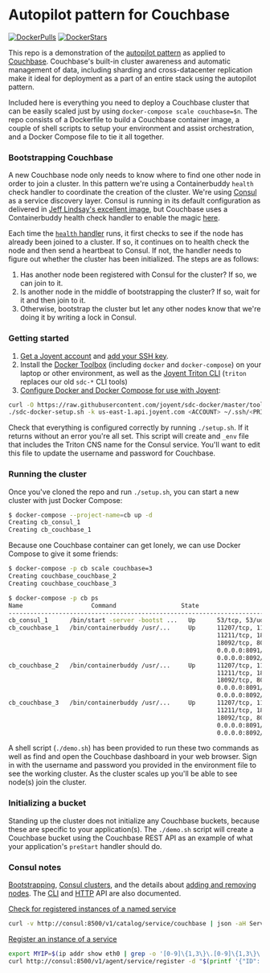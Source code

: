 # Autopilot pattern for Couchbase

[![DockerPulls](https://img.shields.io/docker/pulls/autopilotpattern/couchbase.svg)](https://registry.hub.docker.com/u/autopilotpattern/couchbase/)
 [![DockerStars](https://img.shields.io/docker/stars/autopilotpattern/couchbase.svg)](https://registry.hub.docker.com/u/autopilotpattern/couchbase/)

This repo is a demonstration of the [autopilot pattern](http://autopilotpattern.io/) as applied to [Couchbase](http://www.couchbase.com/). Couchbase's built-in cluster awareness and automatic management of data, including sharding and cross-datacenter replication make it ideal for deployment as a part of an entire stack using the autopilot pattern.

Included here is everything you need to deploy a Couchbase cluster that can be easily scaled just by using `docker-compose scale couchbase=$n`. The repo consists of a Dockerfile to build a Couchbase container image, a couple of shell scripts to setup your environment and assist orchestration, and a Docker Compose file to tie it all together.

### Bootstrapping Couchbase

A new Couchbase node only needs to know where to find one other node in order to join a cluster. In this pattern we're using a Containerbuddy `health` check handler to coordinate the creation of the cluster. We're using [Consul](https://www.consul.io/) as a service discovery layer. Consul is running in its default configuration as delivered in [Jeff Lindsay's excellent image](https://registry.hub.docker.com/u/progrium/consul/), but Couchbase uses a Containerbuddy health check handler to enable the magic [here](https://github.com/autopilotpattern/couchbase/blob/master/bin/manage.sh).

Each time the [`health` handler](https://github.com/autopilotpattern/couchbase/blob/master/bin/manage.sh) runs, it first checks to see if the node has already been joined to a cluster. If so, it continues on to health check the node and then send a heartbeat to Consul. If not, the handler needs to figure out whether the cluster has been initialized. The steps are as follows:

1. Has another node been registered with Consul for the cluster? If so, we can join to it.
1. Is another node in the middle of bootstrapping the cluster? If so, wait for it and then join to it.
1. Otherwise, bootstrap the cluster but let any other nodes know that we're doing it by writing a lock in Consul.

### Getting started

1. [Get a Joyent account](https://my.joyent.com/landing/signup/) and [add your SSH key](https://docs.joyent.com/public-cloud/getting-started).
1. Install the [Docker Toolbox](https://docs.docker.com/installation/mac/) (including `docker` and `docker-compose`) on your laptop or other environment, as well as the [Joyent Triton CLI](https://www.joyent.com/blog/introducing-the-triton-command-line-tool) (`triton` replaces our old `sdc-*` CLI tools)
1. [Configure Docker and Docker Compose for use with Joyent](https://docs.joyent.com/public-cloud/api-access/docker):

```bash
curl -O https://raw.githubusercontent.com/joyent/sdc-docker/master/tools/sdc-docker-setup.sh && chmod +x sdc-docker-setup.sh
./sdc-docker-setup.sh -k us-east-1.api.joyent.com <ACCOUNT> ~/.ssh/<PRIVATE_KEY_FILE>
```

Check that everything is configured correctly by running `./setup.sh`. If it returns without an error you're all set. This script will create and `_env` file that includes the Triton CNS name for the Consul service. You'll want to edit this file to update the username and password for Couchbase.

### Running the cluster

Once you've cloned the repo and run `./setup.sh`, you can start a new cluster with just Docker Compose:

```bash
$ docker-compose --project-name=cb up -d
Creating cb_consul_1
Creating cb_couchbase_1
```

Because one Couchbase container can get lonely, we can use Docker Compose to give it some friends:

```bash
$ docker-compose -p cb scale couchbase=3
Creating couchbase_couchbase_2
Creating couchbase_couchbase_3

$ docker-compose -p cb ps
Name                   Command                  State                   Ports
-------------------------------------------------------------------------------------
cb_consul_1      /bin/start -server -bootst ...   Up      53/tcp, 53/udp, 8300/tcp...
cb_couchbase_1   /bin/containerbuddy /usr/...     Up      11207/tcp, 11210/tcp,
                                                          11211/tcp, 18091/tcp,
                                                          18092/tcp, 8093/tcp,
                                                          0.0.0.0:8091/tcp->8091/tcp,
                                                          0.0.0.0:8092/tcp->8092/tcp,
cb_couchbase_2   /bin/containerbuddy /usr/...     Up      11207/tcp, 11210/tcp,
                                                          11211/tcp, 18091/tcp,
                                                          18092/tcp, 8093/tcp,
                                                          0.0.0.0:8091/tcp->8091/tcp,
                                                          0.0.0.0:8092/tcp->8092/tcp,
cb_couchbase_3   /bin/containerbuddy /usr/...     Up      11207/tcp, 11210/tcp,
                                                          11211/tcp, 18091/tcp,
                                                          18092/tcp, 8093/tcp,
                                                          0.0.0.0:8091/tcp->8091/tcp,
                                                          0.0.0.0:8092/tcp->8092/tcp,
```

A shell script (`./demo.sh`) has been provided to run these two commands as well as find and open the Couchbase dashboard in your web browser. Sign in with the username and password you provided in the environment file to see the working cluster. As the cluster scales up you'll be able to see node(s) join the cluster.

### Initializing a bucket

Standing up the cluster does not initialize any Couchbase buckets, because these are specific to your application(s). The `./demo.sh` script will create a Couchbase bucket using the Couchbase REST API as an example of what your application's `preStart` handler should do.

### Consul notes

[Bootstrapping](https://www.consul.io/docs/guides/bootstrapping.html), [Consul clusters](https://www.consul.io/intro/getting-started/join.html), and the details about [adding and removing nodes](https://www.consul.io/docs/guides/servers.html). The [CLI](https://www.consul.io/docs/commands/index.html) and [HTTP](https://www.consul.io/docs/agent/http.html) API are also documented.

[Check for registered instances of a named service](https://www.consul.io/docs/agent/http/catalog.html#catalog_service)

```bash
curl -v http://consul:8500/v1/catalog/service/couchbase | json -aH ServiceAddress
```

[Register an instance of a service](https://www.consul.io/docs/agent/http/catalog.html#catalog_register)

```bash
export MYIP=$(ip addr show eth0 | grep -o '[0-9]\{1,3\}\.[0-9]\{1,3\}\.[0-9]\{1,3\}\.[0-9]\{1,3\}')
curl http://consul:8500/v1/agent/service/register -d "$(printf '{"ID": "couchbase-%s","Name": "couchbase","Address": "%s"}' $MYIP $MYIP)"
```
